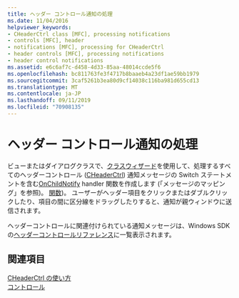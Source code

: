 ```yaml
---
title: ヘッダー コントロール通知の処理
ms.date: 11/04/2016
helpviewer_keywords:
- CHeaderCtrl class [MFC], processing notifications
- controls [MFC], header
- notifications [MFC], processing for CHeaderCtrl
- header controls [MFC], processing notifications
- header control notifications
ms.assetid: e6c6af7c-d458-4d33-85aa-48014ccde5f6
ms.openlocfilehash: bc811763fe3f4717b8baaeb4a23df1ae59bb1979
ms.sourcegitcommit: 3caf5261b3ea80d9cf14038c116ba981d655cd13
ms.translationtype: MT
ms.contentlocale: ja-JP
ms.lasthandoff: 09/11/2019
ms.locfileid: "70908135"
---
```

# <a name="processing-header-control-notifications"></a>ヘッダー コントロール通知の処理

ビューまたはダイアログクラスで、[クラスウィザード](reference/mfc-class-wizard.md)を使用して、処理するすべてのヘッダーコントロール ([CHeaderCtrl](../mfc/reference/cheaderctrl-class.md)) 通知メッセージの Switch ステートメントを含む[OnChildNotify](../mfc/reference/cwnd-class.md#onchildnotify) handler 関数を作成します (「メッセージのマッピング」を参照)。 [関数](../mfc/reference/mapping-messages-to-functions.md))。 ユーザーがヘッダー項目をクリックまたはダブルクリックしたり、項目の間に区分線をドラッグしたりすると、通知が親ウィンドウに送信されます。

ヘッダーコントロールに関連付けられている通知メッセージは、Windows SDK の[ヘッダーコントロールリファレンス](/windows/win32/controls/header-control-reference)に一覧表示されます。

## <a name="see-also"></a>関連項目

[CHeaderCtrl の使い方](../mfc/using-cheaderctrl.md)<br/>
[コントロール](../mfc/controls-mfc.md)
